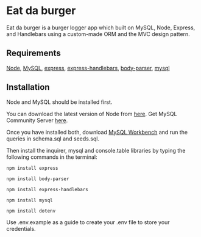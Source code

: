 # Eat da burger

Eat da burger is a burger logger app which built on MySQL, Node, Express, and Handlebars using a custom-made ORM and the MVC design pattern.

## Requirements

[Node](https://nodejs.org/),
[MySQL](https://www.mysql.com/),
[express](https://www.npmjs.com/package/express),
[express-handlebars](https://www.npmjs.com/package/express-handlebars),
[body-parser](https://www.npmjs.com/package/body-parser),
[mysql](https://www.npmjs.com/package/mysql)

## Installation

Node and MySQL should be installed first.

You can download the latest version of Node from [here](https://nodejs.org/). Get MySQL Community Server [here](https://dev.mysql.com/downloads/mysql/).

Once you have installed both, download [MySQL Workbench](https://www.mysql.com/products/workbench/) and run the queries in schema.sql and seeds.sql.

Then install the inquirer, mysql and console.table libraries by typing the following commands in the terminal:

`npm install express`

`npm install body-parser`

`npm install express-handlebars`

`npm install mysql`

`npm install dotenv`

Use .env.example as a guide to create your .env file to store your credentials.
